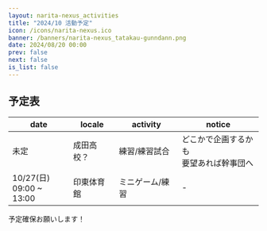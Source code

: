```yaml
---
layout: narita-nexus_activities
title: "2024/10 活動予定"
icon: /icons/narita-nexus.ico
banner: /banners/narita-nexus_tatakau-gunndann.png
date: 2024/08/20 00:00
prev: false
next: false
is_list: false
---
```


## 予定表

|date|locale|activity|notice|
|-|-|-|-|
|未定|成田高校？|練習/練習試合|どこかで企画するかも<br>要望あれば幹事団へ|
|10/27(日)<br>09:00 ~ 13:00|印東体育館|ミニゲーム/練習|-|

予定確保お願いします！  

